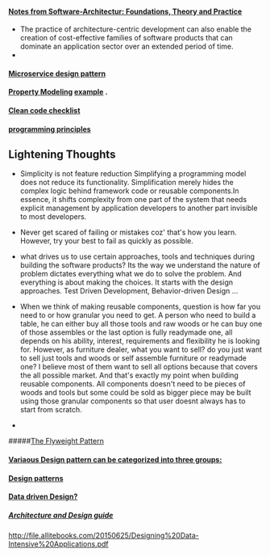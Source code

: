 #### [Notes from Software-Architectur: Foundations, Theory and Practice](https://github.com/bhochhi/design-pattern-guide/wiki/Software-Architecture:-Foundations,-Theory,-and-Practice)
- The practice of architecture-centric development can also enable the creation of cost-effective families of software products that can dominate an application sector over an extended period of time. 
- 

#### [Microservice design pattern](http://blog.arungupta.me/microservice-design-patterns/)
#### [Property Modeling](https://martinfowler.com/apsupp/properties.pdf) [example](https://github.com/iluwatar/java-design-patterns/tree/master/abstract-document) . 

#### [Clean code checklist](https://github.com/bhochhi/design-pattern-guide/wiki/clean-code-checklist)

 
#### [programming principles](http://webpro.github.io/programming-principles)

Lightening Thoughts
---
* Simplicity is not feature reduction
 Simplifying a programming model does not reduce its functionality. Simplification merely hides the complex logic behind framework code or reusable components.In essence, it shifts complexity from one part of the system that needs explicit management by application developers to another part invisible to most developers. 

* Never get scared of failing or mistakes coz' that's how you learn. However, try your best to fail as quickly as possible.

*  what drives us to use certain approaches, tools and techniques during building the software products? Its the way we understand the nature of problem dictates everything what we do to solve the problem. And everything is about making the choices. It starts with the design approaches. Test Driven Development, Behavior-driven Design ...
*  When we think of making reusable components, question is how far you need to or how granular you need to get. A person who need to build a table, he can either buy all those tools and raw woods or he can buy one of those assembles or the last option is fully readymade one, all depends on his ability, interest, requirements and flexibility he is looking for. However, as furniture dealer, what you want to sell? do you just want to sell just tools and woods or self assemble furniture or readymade one? I believe most of them want to sell all options because that covers the all possible market. And that's exactly my point when building reusable components. All components doesn't need to be pieces of woods and tools but some could be sold as bigger piece may be built using those granular components so that user doesnt always has to start from scratch. 
*  


#####[The Flyweight Pattern](https://dzone.com/articles/the-flyweight-pattern?utm_medium=feed&utm_source=feedpress.me&utm_campaign=Feed:%20dzone%2Fjava)


#### [Variaous Design pattern can be categorized into three groups:](https://github.com/bhochhi/design-pattern-guide/wiki/Various-Design-patterns)

#### [Design patterns](https://sourcemaking.com/design_patterns)
   
   
#### [Data driven Design?](https://github.com/bhochhi/design-pattern-guide/wiki/data-driven-design) 


##### [Architecture and Design guide](http://www.tutorialspoint.com/software_architecture_design/)





http://file.allitebooks.com/20150625/Designing%20Data-Intensive%20Applications.pdf



